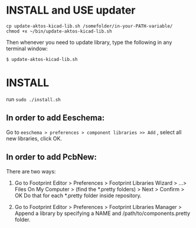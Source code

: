# INSTALL and USE updater 

```
cp update-aktos-kicad-lib.sh /somefolder/in-your-PATH-variable/
chmod +x ~/bin/update-aktos-kicad-lib.sh
```

Then whenever you need to update library, type the following in any terminal window: 

```
$ update-aktos-kicad-lib.sh
```

# INSTALL

run `sudo ./install.sh`

## In order to add Eeschema:

Go to `eeschema > preferences > component libraries >> Add` , select all new libraries, click OK.

## In order to add PcbNew:

There are two ways:

  1. Go to Footprint Editor > Preferences > Footprint Libraries Wizard >
   ...> Files On My Computer > (find the *.pretty folders) > Next > Confirm > OK
   Do that for each *.pretty folder inside repository.



  2. Go to Footprint Editor > Preferences > Footprint Libraries Manager >
   Append a library by specifying a NAME and /path/to/components.pretty folder.  

